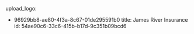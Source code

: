upload_logo:
  - 96929bb8-ae80-4f3a-8c67-01de295591b0
title: James River Insurance
id: 54ae90c6-33c6-415b-b17d-9c351b09bcd6
